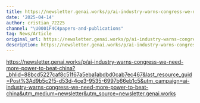 ```yaml
---
title: https://newsletter.genai.works/p/ai-industry-warns-congress-we-need-more-power-to-beat-china?_bhlid=88bcd5227caf8c51f67a5eba1abdbd0cab7ec467&last_resource_guid=Post%3Ad9b5c2f5-d53d-4ce3-9535-6997b66eb1c5&utm_campaign=ai-industry-warns-congress-we-need-more-power-to-beat-china&utm_medium=newsletter&utm_source=newsletter.genai.works
date: '2025-04-14'
author: cristian_72225
channel: "\U0001F4C4papers-and-publications"
tag: News/Article
original_url: https://newsletter.genai.works/p/ai-industry-warns-congress-we-need-more-power-to-beat-china?_bhlid=88bcd5227caf8c51f67a5eba1abdbd0cab7ec467&last_resource_guid=Post%3Ad9b5c2f5-d53d-4ce3-9535-6997b66eb1c5&utm_campaign=ai-industry-warns-congress-we-need-more-power-to-beat-china&utm_medium=newsletter&utm_source=newsletter.genai.works
description: https://newsletter.genai.works/p/ai-industry-warns-congress-we-need-more-power-to-beat-china?_bhlid=88bcd5227caf8c51f67a5eba1abdbd0cab7ec467&last_resource_guid=Post%3Ad9b5c2f5-d53d-4ce3-9535-6997b66eb1c5&utm_campaign=ai-industry-warns-congress-we-need-more-power-to-beat-china&utm_medium=newsletter&utm_source=newsletter.genai.works
---
```


https://newsletter.genai.works/p/ai-industry-warns-congress-we-need-more-power-to-beat-china?_bhlid=88bcd5227caf8c51f67a5eba1abdbd0cab7ec467&last_resource_guid=Post%3Ad9b5c2f5-d53d-4ce3-9535-6997b66eb1c5&utm_campaign=ai-industry-warns-congress-we-need-more-power-to-beat-china&utm_medium=newsletter&utm_source=newsletter.genai.works